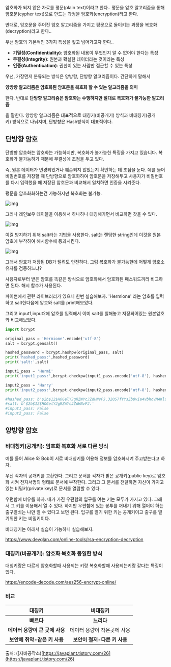 암호화가 되지 않은 자료를 평문(plain text)이라고 한다.. 평문을 암호 알고리즘을 통해 암호문(cypher text)으로 만드는 과정을 암호화(encryption)라고 한다.

반대로, 암호문을 주어진 암호 알고리즘을 가지고 평문으로 돌이키는 과정을 복호화(decryption)라고 한다..

우선 암호의 기본적인 3가지 특성을 짚고 넘어가고자 한다..

- **기밀성(Confidentiality)**: 암호화된 내용이 무엇인지 알 수 없어야 한다는 특성
- **무결성(Integrity)**: 원본과 확실한 데이터라는 것이라는 특성
- **인증(Authentication)**: 권한이 있는 사람만 접근할 수 있는 특성

우선, 가장먼저 분류되는 방식은 양방향, 단방향 알고리즘이다. 간단하게 말해서

**양방향 알고리즘은 암호화된 암호문을 복호화 할 수 있는 알고리즘을 의미**

한다. 반대로 **단방향 알고리즘은 암호화는 수행하지만 절대로 복호화가 불가능한 알고리즘**

을 말한다. 양방향 알고리즘은 대표적으로 대칭키(비공개키) 방식과 비대칭키(공개키) 방식으로 나눠지며, 단방향은 Hash방식이 대표적이다.

## 단방향 암호

단방향 암호화는 암호화는 가능하지만, 복호화가 불가능한 특징을 가지고 있습니다. 복호화가 불가능하기 때문에 무결성에 초점을 두고 있다.

즉, 원본 데이터가 변경되었거나 훼손되지 않았는지 확인하는 데 초점을 둔다. 예를 들어 비밀번호를 저장할 때 단방향으로 암호화하여 암호문을 저장해두고 사용자가 비밀번호를 다시 입력했을 때 저장된 암호문과 비교해서 일치하면 인증을 시켜준다.

평문을 암호화화하는건 가능하지만 복호화는 불가능.

![img](https://lh5.googleusercontent.com/g4tGXv9wVk24vD4FPSjz1WnX476HsmicRBetXcR_DdfIAlC6buRAKbKsRKVFgcdWgEvDdt9BhGgGra01ZhJey4KEmI4bRAjvQNjEDdpTOPfRfDKUxtd3AIXHDmZcSqDxSsdKhnKdYdQ)

그러나 레인보우 테이블을 이용해서 하나하나 대칭해가면서 비교하면 찾을 수 있다.

![img](https://lh4.googleusercontent.com/Xc3b2l4flmhC_vAmiWRqiaglHiamo1YmW9YtLnQa1OCYjeQKnvCvugjz_0L4WoBOh3JnvfsuWEpfqwRFOZ8C-pHBXtnjtc_lMRmUJC4WtESLG45LH-P9tY6na8jForG8tSz57A08fMI)

이걸 방지하기 위해 salt라는 기법을 사용한다. salt는 랜덤한 string인데 이것을 원본 암호에 부착하여 해시함수에 통과시킨다.

![img](https://lh6.googleusercontent.com/cidu7_xMVNc0PP2aCEKszatSVFifh_WDzm4eYvMb7HDgoDOQPA8WxL7ukYlRH34lGfzWR8n3yYAr2HJ0Ea37DXRftrYMxjMzg7YstZAKrvW93cC6afUzXBso2rqy6z8KFDgTvs7dtVk)

그래서 암호가 저장된 DB가 털려도 안전하다. 그럼 복호화가 불가능한데 어떻게 암호소유자를 검증하느냐?

사용자로부터 받은 암호를 똑같은 방식으로 암호화해서 암호화된 패스워드끼리 비교하면 된다. 해시 함수가 사용된다.

파이썬에서 관련 라이브러리가 있으니 한번 실습해보자. 'Hermione' 라는 암호를 입력하고 salt한다음에 암호와 salt를 print해보았다.

그리고 input1,input2에 암호를 입력해서 이미 salt를 칠해놓고 저장되어있는 원본암호와 비교해보았다.

```python
import bcrypt

original_pass = 'Hermione'.encode('utf-8')
salt = bcrypt.gensalt()

hashed_password = bcrypt.hashpw(original_pass, salt)
print('hashed_pass:',hashed_password)
print('salt:',salt)

input1_pass = 'Hermi'
print('input1_pass:',bcrypt.checkpw(input1_pass.encode('utf-8'), hashed_password)) # return True

input2_pass = 'Harry'
print('input2_pass:',bcrypt.checkpw(input2_pass.encode('utf-8'), hashed_password)) # return False

#hashed_pass: b'$2b$12$HOGelYJgRZWYcJZdHNvPJ.320S7fYYsZb8vIa4VbhoVMAKlusgYb.'
#salt: b'$2b$12$HOGelYJgRZWYcJZdHNvPJ.'
#input1_pass: False
#input2_pass: False
```

## 양방향 암호

### 비대칭키(공개키): 암호화 복호화 서로 다른 방식

예를 들어 Alice 와 Bob이 서로 비대칭키를 이용해 정보를 암호화시켜 주고받는다고 하자.

우선 각자의 공개키를 교환한다. 그리고 문서를 각자가 받은 공개키(public key)로 암호화 시켜 전자서명의 형태로 문서에 부착한다. 그리고 그 문서를 전달하면 자신이 가지고 있는 비밀키(private key)로 문서를 열람할 수 있다.

우편함에 비유를 하자. 내가 가진 우편함의 입구를 여는 키는 모두가 가지고 있다. 그래서 그 키를 이용해서 열 수 있다. 하지만 우편함에 있는 봉투를 꺼내기 위해 열어야 하는 출구열쇠는 나만 열 수 있다고 보면 된다. 입구를 열기 위한 키는 공개키이고 출구를 열기위한 키는 비밀키이다.

비대칭키는 아래서 실습이 가능하니 실습해보자.

https://www.devglan.com/online-tools/rsa-encryption-decryption

### 대칭키(비공개키): 암호화 복호화 동일한 방식

대칭키랑은 다르게 암호화할때 사용되는 키랑 복호화할때 사용되는키랑 같다는 특징이 있다.

https://encode-decode.com/aes256-encrypt-online/

### 비교

|             대칭키             |           비대칭키           |
| :----------------------------: | :--------------------------: |
|           **빠르다**           |          **느리다**          |
| **데이터 용량이 큰 곳에 사용** | 데이터 용량이 작은곳에 사용  |
|  **보안에 취약-같은 키 사용**  | **보안이 철저-다른 키 사용** |

출처: ([자바공작소)[https://javaplant.tistory.com/26](https://javaplant.tistory.com/26)
